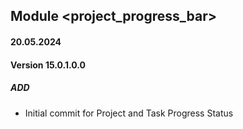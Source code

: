 ## Module <project_progress_bar>

#### 20.05.2024
#### Version 15.0.1.0.0
##### ADD
- Initial commit for Project and Task Progress Status
